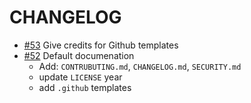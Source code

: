# CHANGELOG

- [#53] Give credits for Github templates
- [#52] Default documenation
  - Add: `CONTRUBUTING.md`, `CHANGELOG.md`, `SECURITY.md`
  - update `LICENSE` year
  - add `.github` templates

[#52]: https://github.com/godaddy/warehouse.ai/pull/52
[#53]: https://github.com/godaddy/warehouse.ai/pull/53

